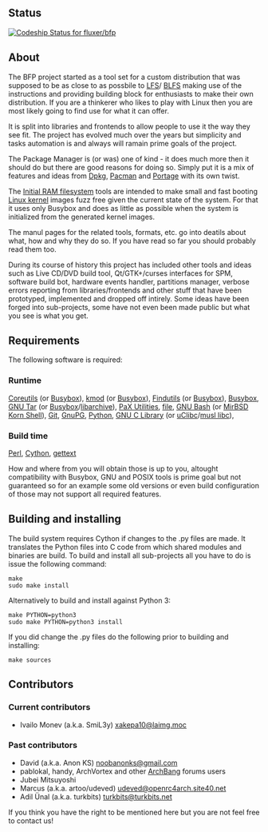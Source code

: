 ## Status

[ ![Codeship Status for fluxer/bfp](https://codeship.com/projects/123e70d0-af99-0132-594f-5edd39caaea8/status?branch=master)](https://codeship.com/projects/69262)

## About

The BFP project started as a tool set for a custom distribution that was
supposed to be as close to as possbile to
[LFS](http://www.linuxfromscratch.org/lfs/)/
[BLFS](http://www.linuxfromscratch.org/blfs/) making use of the instructions
and providing building block for enthusiasts to make their own distribution.
If you are a thinkerer who likes to play with Linux then you are most likely
going to find use for what it can offer.

It is split into libraries and frontends to allow people to use it the way they
see fit. The project has evolved much over the years but simplicity and tasks
automation is and always will ramain prime goals of the project.

The Package Manager is (or was) one of kind - it does much more then it should
do but there are good reasons for doing so. Simply put it is a mix of features
and ideas from [Dpkg](https://en.wikipedia.org/wiki/Dpkg),
[Pacman](https://www.archlinux.org/pacman/) and
[Portage](https://wiki.gentoo.org/wiki/Portage) with its own twist.

The [Initial RAM filesystem](https://en.wikipedia.org/wiki/Initramfs) tools are
intended to make small and fast booting [Linux kernel](https://www.kernel.org/)
images fuzz free given the current state of the system. For that it uses only
Busybox and does as little as possible when the system is initialized from the
generated kernel images.

The manul pages for the related tools, formats, etc. go into deatils about what,
how and why they do so. If you have read so far you should probably read them
too.

During its course of history this project has included other tools and ideas
such as Live CD/DVD build tool, Qt/GTK+/curses interfaces for SPM, software
build bot, hardware events handler, partitions manager, verbose errors
reporting from libraries/frontends and other stuff that have been prototyped,
implemented and dropped off intirely. Some ideas have been forged into
sub-projects, some have not even been made public but what you see is what you
get.

## Requirements

The following software is required:

### Runtime

[Coreutils](https://www.gnu.org/software/coreutils/) (or [Busybox](http://www.busybox.net/)),
[kmod](https://www.kernel.org/pub/linux/utils/kernel/kmod/) (or [Busybox](http://www.busybox.net/)),
[Findutils](http://www.gnu.org/software/findutils/) (or [Busybox](http://www.busybox.net/)),
[Busybox](http://www.busybox.net/),
[GNU Tar](https://www.gnu.org/software/tar/) (or [Busybox](http://www.busybox.net/)/[libarchive](http://www.libarchive.org/)),
[PaX Utilities](https://wiki.gentoo.org/wiki/Hardened/PaX_Utilities),
[file](http://darwinsys.com/file/),
[GNU Bash](https://www.gnu.org/software/bash/) (or [MirBSD Korn Shell](https://www.mirbsd.org/mksh.htm)),
[Git](http://git-scm.com/),
[GnuPG](https://www.gnupg.org/),
[Python](https://www.python.org/),
[GNU C Library](http://www.gnu.org/software/libc/) (or [uClibc](http://www.uclibc.org/)/[musl libc](http://www.musl-libc.org/)),

### Build time

[Perl](https://www.perl.org/),
[Cython](http://cython.org/),
[gettext](https://www.gnu.org/software/gettext/)

How and where from you will obtain those is up to you, altought compatibility
with Busybox, GNU and POSIX tools is prime goal but not guaranteed so for an
example some old versions or even build configuration of those may not support
all required features.

## Building and installing

The build system requires Cython if changes to the .py files are made. It
translates the Python files into C code from which shared modules and binaries
are build. To build and install all sub-projects all you have to do is issue
the following command:

```
make
sudo make install
```

Alternatively to build and install against Python 3:

```
make PYTHON=python3
sudo make PYTHON=python3 install
```

If you did change the .py files do the following prior to building and
installing:

```
make sources
```

## Contributors

### Current contributors

- Ivailo Monev (a.k.a. SmiL3y) <xakepa10@laimg.moc>

### Past contributors

- David (a.k.a. Anon KS) <noobanonks@gmail.com>
- pablokal, handy, ArchVortex and other [ArchBang](http://www.archbang.org/)
forums users
- Jubei Mitsuyoshi
- Marcus (a.k.a. artoo/udeved) <udeved@openrc4arch.site40.net>
- Adil Ünal (a.k.a. turkbits) <turkbits@turkbits.net>

If you think you have the right to be mentioned here but you are not feel free
to contact us!
